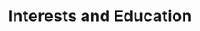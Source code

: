 ---
title: "Interests and Education"  # Add a page title.
summary: "Interests and Education."  # Add a page description.
type: "widget_page"  # Page type is a Widget Page
url: "team/physichemically/rodrigo-alcaraz-de-la-osa/interests-education"
---